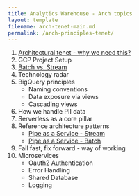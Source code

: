 ```yaml
---
title: Analytics Warehouse - Arch topics
layout: template
filename: arch-tenet-main.md
permalink: /arch-principles-tenet/
--- 
```

1. [Architectural tenet - why we need this?]({{site.baseurl}}/arch-principles-tenet/why-need-arch-tenet/)
2. GCP Project Setup
3. [Batch vs. Stream]({{site.baseurl}}/arch-principles-tenet/batch-vs-stream/)
4. Technology radar 
5. BigQuery principles
	- Naming conventions
	- Data exposure via views
	- Cascading views
6. How we handle PII data
7. Serverless as a core pillar
8. Reference architecture patterns
	- [Pipe as a Service - Stream]({{site.baseurl}}/arch-principles-tenet/ref-patterns/pipas-stream/)
	- [Pipe as a Service - Batch]({{site.baseurl}}/arch-principles-tenet/ref-patterns/pipas-batch/)
9. Fail fast, fix forward - way of working 
10. Microservices
	- Oauth2 Authentication
	- Error Handling
	- Shared Database
	- Logging
